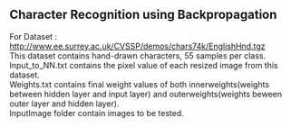 ## Character Recognition using Backpropagation


For Dataset : http://www.ee.surrey.ac.uk/CVSSP/demos/chars74k/EnglishHnd.tgz  
This dataset contains hand-drawn characters, 55 samples per class.  
Input_to_NN.txt contains the pixel value of each resized image from this dataset.  
Weights.txt contains final weight values of both innerweights(weights between hidden layer and input layer) and outerweights(weights beween outer layer and hidden layer).  
InputImage folder contain images to be tested.
